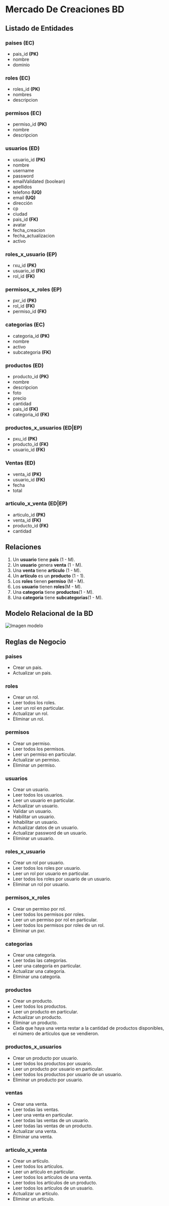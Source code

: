 # Mercado De Creaciones BD

## Listado de Entidades

### paises (EC)

- pais_id **(PK)**
- nombre
- dominio

### roles (EC)

- roles_id **(PK)**
- nombres
- descripcion

### permisos **(EC)**

- permiso_id **(PK)**
- nombre
- descripcion

### usuarios (ED)

- usuario_id **(PK)**
- nombre
- username
- password
- emailValidated (boolean)
- apellidos
- telefono **(UQ)**
- email **(UQ)**
- dirección
- cp
- ciudad
- pais_id **(FK)**
- avatar
- fecha_creacion
- fecha_actualizacion
- activo

### roles_x_usuario **(EP)**

- rxu_id **(PK)**
- usuario_id **(FK)**
- rol_id **(FK)**

### permisos_x_roles **(EP)**

- pxr_id **(PK)**
- rol_id **(FK)**
- permiso_id **(FK)**

### categorias (EC)

- categoria_id **(PK)**
- nombre
- activo
- subcategoria **(FK)**

### productos (ED)

- producto_id **(PK)**
- nombre
- descripcion
- foto
- precio
- cantidad
- pais_id **(FK)**
- categoria_id **(FK)**

### productos_x_usuarios (ED|EP)

- pxu_id **(PK)**
- producto_id **(FK)**
- usuario_id **(FK)**

### Ventas (ED)

- venta_id **(PK)**
- usuario_id **(FK)**
- fecha
- total

### articulo_x_venta (ED|EP)

- articulo_id **(PK)**
- venta_id **(FK)**
- producto_id **(FK)**
- cantidad

## Relaciones

1. Un **usuario** tiene **país** (1 - M).
2. Un **usuario** genera **venta** (1 - M).
3. Una **venta** tiene **artículo** (1 - M).
4. Un **artículo** es un **producto** (1 - 1).
5. Los **roles** tienen **permiso** (M - M).
6. Los **usuario** tienen **roles**(M - M).
7. Una **categoria** tiene **productos**(1 - M).
8. Una **categoria** tiene **subcategorias**(1 - M).

## Modelo Relacional de la BD

![Imagen modelo](/models/mercado-de-creaciones-modelo.png)

## Reglas de Negocio


### paises

- Crear un pais.
- Actualizar un pais.


### roles

- Crear un rol.
- Leer todos los roles.
- Leer un rol en particular.
- Actualizar un rol.
- Eliminar un rol.


### permisos

- Crear un permiso.
- Leer todos los permisos.
- Leer un permiso en particular.
- Actualizar un permiso.
- Eliminar un permiso.


### usuarios

- Crear un usuario.
- Leer todos los usuarios.
- Leer un usuario en particular.
- Actualizar un usuario.
- Validar un usuario.
- Habilitar un usuario.
- Inhabilitar un usuario.
- Actualizar datos de un usuario.
- Actualizar password de un usuario.
- Eliminar un usuario.


### roles_x_usuario

- Crear un rol por usuario.
- Leer todos los roles por usuario.
- Leer un rol por usuario en particular.
- Leer todos los roles por usuario de un usuario.
- Eliminar un rol por usuario.


### permisos_x_roles

- Crear un permiso por rol.
- Leer todos los permisos por roles.
- Leer un un permiso por rol en particular.
- Leer todos los permisos por roles de un rol.
- Eliminar un pxr.


### categorias

- Crear una categoría.
- Leer todas las categorías.
- Leer una categoría en particular.
- Actualizar una categoría.
- Eliminar una categoría.


### productos

- Crear un producto.
- Leer todos los productos.
- Leer un producto en particular.
- Actualizar un producto.
- Eliminar un producto.
- Cada que haya una venta restar a la cantidad de productos disponibles, el número de artículos que se vendieron.


### productos_x_usuarios
- Crear un producto por usuario.
- Leer todos los productos por usuario.
- Leer un producto por usuario en particular.
- Leer todos los productos por usuario de un usuario.
- Eliminar un producto por usuario.

### ventas
- Crear una venta.
- Leer todas las ventas.
- Leer una venta en particular.
- Leer todas las ventas de un usuario.
- Leer todas las ventas de un producto.
- Actualizar una venta.
- Eliminar una venta.


### articulo_x_venta

- Crear un artículo.
- Leer todos los artículos.
- Leer un artículo en particular.
- Leer todos los artículos de una venta.
- Leer todos los artículos de un producto.
- Leer todos los artículos de un usuario.
- Actualizar un artículo.
- Eliminar un artículo.

